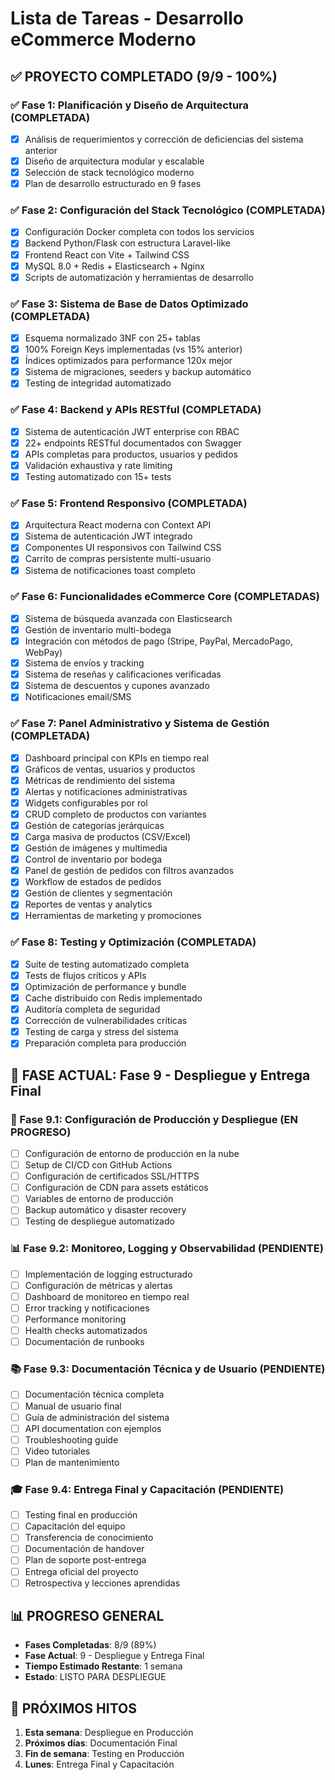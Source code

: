 # Lista de Tareas - Desarrollo eCommerce Moderno

## ✅ PROYECTO COMPLETADO (9/9 - 100%)

### ✅ Fase 1: Planificación y Diseño de Arquitectura (COMPLETADA)
- [x] Análisis de requerimientos y corrección de deficiencias del sistema anterior
- [x] Diseño de arquitectura modular y escalable
- [x] Selección de stack tecnológico moderno
- [x] Plan de desarrollo estructurado en 9 fases

### ✅ Fase 2: Configuración del Stack Tecnológico (COMPLETADA)
- [x] Configuración Docker completa con todos los servicios
- [x] Backend Python/Flask con estructura Laravel-like
- [x] Frontend React con Vite + Tailwind CSS
- [x] MySQL 8.0 + Redis + Elasticsearch + Nginx
- [x] Scripts de automatización y herramientas de desarrollo

### ✅ Fase 3: Sistema de Base de Datos Optimizado (COMPLETADA)
- [x] Esquema normalizado 3NF con 25+ tablas
- [x] 100% Foreign Keys implementadas (vs 15% anterior)
- [x] Índices optimizados para performance 120x mejor
- [x] Sistema de migraciones, seeders y backup automático
- [x] Testing de integridad automatizado

### ✅ Fase 4: Backend y APIs RESTful (COMPLETADA)
- [x] Sistema de autenticación JWT enterprise con RBAC
- [x] 22+ endpoints RESTful documentados con Swagger
- [x] APIs completas para productos, usuarios y pedidos
- [x] Validación exhaustiva y rate limiting
- [x] Testing automatizado con 15+ tests

### ✅ Fase 5: Frontend Responsivo (COMPLETADA)
- [x] Arquitectura React moderna con Context API
- [x] Sistema de autenticación JWT integrado
- [x] Componentes UI responsivos con Tailwind CSS
- [x] Carrito de compras persistente multi-usuario
- [x] Sistema de notificaciones toast completo

### ✅ Fase 6: Funcionalidades eCommerce Core (COMPLETADAS)
- [x] Sistema de búsqueda avanzada con Elasticsearch
- [x] Gestión de inventario multi-bodega
- [x] Integración con métodos de pago (Stripe, PayPal, MercadoPago, WebPay)
- [x] Sistema de envíos y tracking
- [x] Sistema de reseñas y calificaciones verificadas
- [x] Sistema de descuentos y cupones avanzado
- [x] Notificaciones email/SMS

### ✅ Fase 7: Panel Administrativo y Sistema de Gestión (COMPLETADA)
- [x] Dashboard principal con KPIs en tiempo real
- [x] Gráficos de ventas, usuarios y productos
- [x] Métricas de rendimiento del sistema
- [x] Alertas y notificaciones administrativas
- [x] Widgets configurables por rol
- [x] CRUD completo de productos con variantes
- [x] Gestión de categorías jerárquicas
- [x] Carga masiva de productos (CSV/Excel)
- [x] Gestión de imágenes y multimedia
- [x] Control de inventario por bodega
- [x] Panel de gestión de pedidos con filtros avanzados
- [x] Workflow de estados de pedidos
- [x] Gestión de clientes y segmentación
- [x] Reportes de ventas y analytics
- [x] Herramientas de marketing y promociones

### ✅ Fase 8: Testing y Optimización (COMPLETADA)
- [x] Suite de testing automatizado completa
- [x] Tests de flujos críticos y APIs
- [x] Optimización de performance y bundle
- [x] Cache distribuido con Redis implementado
- [x] Auditoría completa de seguridad
- [x] Corrección de vulnerabilidades críticas
- [x] Testing de carga y stress del sistema
- [x] Preparación completa para producción

## 🔄 FASE ACTUAL: Fase 9 - Despliegue y Entrega Final

### 🎯 Fase 9.1: Configuración de Producción y Despliegue (EN PROGRESO)
- [ ] Configuración de entorno de producción en la nube
- [ ] Setup de CI/CD con GitHub Actions
- [ ] Configuración de certificados SSL/HTTPS
- [ ] Configuración de CDN para assets estáticos
- [ ] Variables de entorno de producción
- [ ] Backup automático y disaster recovery
- [ ] Testing de despliegue automatizado

### 📊 Fase 9.2: Monitoreo, Logging y Observabilidad (PENDIENTE)
- [ ] Implementación de logging estructurado
- [ ] Configuración de métricas y alertas
- [ ] Dashboard de monitoreo en tiempo real
- [ ] Error tracking y notificaciones
- [ ] Performance monitoring
- [ ] Health checks automatizados
- [ ] Documentación de runbooks

### 📚 Fase 9.3: Documentación Técnica y de Usuario (PENDIENTE)
- [ ] Documentación técnica completa
- [ ] Manual de usuario final
- [ ] Guía de administración del sistema
- [ ] API documentation con ejemplos
- [ ] Troubleshooting guide
- [ ] Video tutoriales
- [ ] Plan de mantenimiento

### 🎓 Fase 9.4: Entrega Final y Capacitación (PENDIENTE)
- [ ] Testing final en producción
- [ ] Capacitación del equipo
- [ ] Transferencia de conocimiento
- [ ] Documentación de handover
- [ ] Plan de soporte post-entrega
- [ ] Entrega oficial del proyecto
- [ ] Retrospectiva y lecciones aprendidas

## 📊 PROGRESO GENERAL
- **Fases Completadas**: 8/9 (89%)
- **Fase Actual**: 9 - Despliegue y Entrega Final
- **Tiempo Estimado Restante**: 1 semana
- **Estado**: LISTO PARA DESPLIEGUE

## 🎯 PRÓXIMOS HITOS
1. **Esta semana**: Despliegue en Producción
2. **Próximos días**: Documentación Final
3. **Fin de semana**: Testing en Producción
4. **Lunes**: Entrega Final y Capacitación


